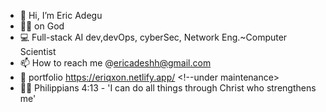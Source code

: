 - 👋 Hi, I’m Eric Adegu
- 🙏🏽 on God 
- 💻 Full-stack AI dev,devOps, cyberSec, Network Eng.~Computer Scientist
- 📫 How to reach me @ericadeshh@gmail.com
- 🔗 portfolio https://eriqxon.netlify.app/ <!--under maintenance>
- 🙏🏽 Philippians 4:13 - 'I can do all things through Christ who strengthens me'


<!---
Ericadeshh/Ericadeshh is a ✨ special ✨ repository because its`README.md` (this file) appears on your GitHub profile.
You can click the Preview link to take a look at your changes.
, --->
